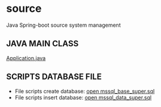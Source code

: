 # source
Java Spring-boot source system management

## JAVA MAIN CLASS
[Application.java](src/main/java/courage/Application.java)

## SCRIPTS DATABASE FILE
- File scripts create database: [open mssql_base_super.sql](assets/mssql_base_super.sql)<br>
- File scripts insert database: [open mssql_data_super.sql](assets/mssql_data_super.sql)
